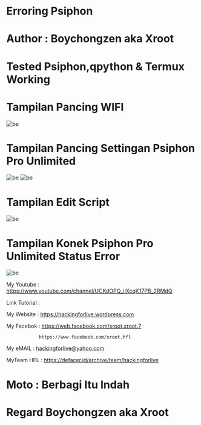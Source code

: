 # Erroring Psiphon

# Author : Boychongzen aka Xroot

# Tested  Psiphon,qpython & Termux Working

# Tampilan Pancing WIFI
![be](https://raw.githubusercontent.com/boychongzen18/Erroring-Popon/master/wifi.jpg)
# Tampilan Pancing Settingan Psiphon Pro Unlimited
![be](https://raw.githubusercontent.com/boychongzen18/Erroring-Popon/master/popon.jpg)
![be](https://raw.githubusercontent.com/boychongzen18/Erroring-Popon/master/sett.jpg)
# Tampilan Edit Script
![be](https://raw.githubusercontent.com/boychongzen18/Erroring-Popon/master/uler.jpg)
# Tampilan Konek Psiphon Pro Unlimited Status Error
![be](https://raw.githubusercontent.com/boychongzen18/Erroring-Popon/master/konek.jpg)

My Youtube    : https://www.youtube.com/channel/UCKdOPQ_iIXcqK17PB_2RMdQ

Link Tutorial : 

My Website    : https://hackingforlive.wordpress.com

My Facebok    : https://web.facebook.com/xroot.xroot.7

                https://www.facebook.com/xroot.hfl

My eMAIL      : hackingforlive@yahoo.com

MyTeam HFL    : https://defacer.id/archive/team/hackingforlive

# Moto : Berbagi Itu Indah

# Regard Boychongzen aka Xroot
